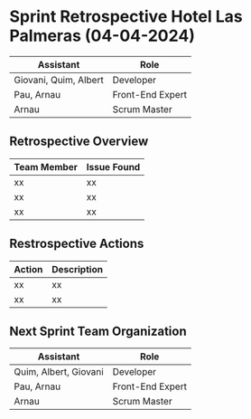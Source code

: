 # Sprint Retrospective Hotel Las Palmeras (04-04-2024)

| Assistant  | Role  |  
|---|---|
| Giovani, Quim, Albert  | Developer  |   
| Pau, Arnau |  Front-End Expert |  
| Arnau |  Scrum Master |  

## Retrospective Overview 

| Team Member  | Issue Found  |  
|---|---|
| xx  | xx  |   
| xx |  xx |  
| xx |  xx |

## Restrospective Actions

| Action  | Description |  
|---|---|
| xx  | xx  |   
| xx  | xx |

## Next Sprint Team Organization

| Assistant  | Role  |  
|---|---|
| Quim, Albert, Giovani  | Developer  |   
| Pau, Arnau |  Front-End Expert |  
| Arnau |  Scrum Master |  
